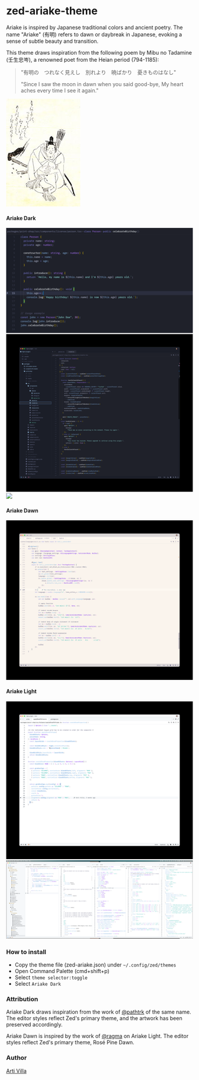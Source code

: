 # zed-ariake-theme

Ariake is inspired by Japanese traditional colors and ancient poetry. The name "Ariake" (有明) refers to dawn or daybreak in Japanese, evoking a sense of subtle beauty and transition.

This theme draws inspiration from the following poem by Mibu no Tadamine (壬生忠岑), a renowned poet from the Heian period (794-1185):

> "有明の　つれなく見えし　別れより　暁ばかり　憂きものはなし"
>
> "Since I saw the moon in dawn when you said good-bye, My heart aches every time I see it again."

<img src="media/mibuno-tadamine.jpg" width="200">

#### Ariake Dark
<img src="media/ariake-dark-zoom.png">

<img src="media/ariake-dark.png">
<img src="media/ariake-dark-long.png">

#### Ariake Dawn
<img src="media/ariake-light-dawn.png">

#### Ariake Light
<img src="media/ariake-light.png">
<img src="media/ariake-light-views.png">

### How to install
- Copy the theme file (zed-ariake.json) under `~/.config/zed/themes`
- Open Command Palette (cmd+shift+p)
- Select `theme selector:toggle`
- Select `Ariake Dark`

### Attribution
Ariake Dark draws inspiration from the work of [@pathtrk](https://github.com/pathtrk/ariake-dark-syntax) of the same name. The editor styles reflect Zed's primary theme, and the artwork has been preserved accordingly.

Ariake Dawn is inspired by the work of [@ragma](https://github.com/ragmha/ariake-light-syntax) on Ariake Light. The editor styles reflect Zed's primary theme, Rosé Pine Dawn.

### Author
[Arti Villa](https://artivilla.com/)
